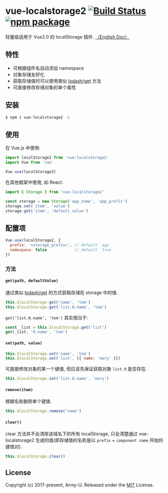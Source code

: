 # vue-localstorage2 [![Build Status](https://flat.badgen.net/circleci/github/Army-U/vue-localstorage2/master)](https://circleci.com/gh/Army-U/vue-localstorage2) [![npm package](https://flat.badgen.net/npm/v/vue-localstorage2)](https://www.npmjs.com/package/vue-localstorage2)

轻量级适用于 Vue2.0 的 localStorage 插件. [（English Doc）](README.md)

## 特性

* 可根据组件名自动添加 namespace
* 对象存储友好化
* 获取存储值时可以使用类似 [lodash/get](https://github.com/Army-U/sewing/blob/dev/src/get.ts) 方法
* 可直接修改存储对象的单个属性

## 安装

```bash
$ npm i vue-localstorage2 -S
```

## 使用

在 Vue.js 中使用:

```js
import localStorage2 from 'vue-localstorage2'
import Vue from 'vue'

Vue.use(localStorage2)
```

在其他框架中使用, 如 React:
```js
import { Storage } from 'vue-localstorage2'

const storage = new Storage('app_name', 'app_prefix')
storage.set('item', 'value')
storage.get('item', 'default_value')
```

## 配置项

```js
Vue.use(localStorage2, {
  prefix: '<storage_prefix>', // default `app`
  namespace: false            // default `true`
})
```

### 方法

#### `get(path, defaultValue)`

通过类似 [lodash/get](https://github.com/Army-U/sewing/blob/dev/src/get.ts) 的方式获取存储在 storage 中的值.

```js
this.$localStorage.get('name', 'tom')
this.$localStorage.get('list.0.name', 'tom')
```

`get('list.0.name', 'tom')` 其实相当于:

```js
const _list = this.$localStorage.get('list')
get(_list, '0.name', 'tom')
```

#### `set(path, value)`

```js
this.$localStorage.set('name', 'tom')
this.$localStorage.set('list', [{ name: 'mary' }])
```

可直接修改对象的某一个键值, 但应该先保证获取对象 `list.0` 是否存在.

```js
this.$localStorage.set('list.0.name', 'mary')
```

#### `remove(item)`

根据名称删除单个键值.

```js
this.$localStorage.remove('name')
```

#### `clear()`

clear 方法并不会清除该域名下的所有 localStorage, 只会清楚通过 vue-localstorage2 生成的值(即存储值的名称是以 `prefix` + `component name` 开始的键值对).

```js
this.$localStorage.clear()
```

## License

Copyright (c) 2017-present, Army-U. Released under the [MIT](https://opensource.org/licenses/MIT) License.